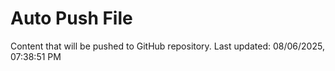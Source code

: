 # Auto Push File

Content that will be pushed to GitHub repository.
Last updated: 08/06/2025, 07:38:51 PM